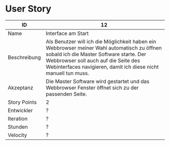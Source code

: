 # User Story

| ID         |12|
|-|-|
|Name        |Interface am Start|
|Beschreibung|Als Benutzer will ich die Möglichkeit haben ein Webbrowser meiner Wahl automatisch zu öffnen sobald ich die Master Software starte. Der Webbrowser soll auch auf die Seite des Webinterfaces navigieren, damit ich diese nicht manuell tun muss.|
|Akzeptanz   |Die Master Software wird gestartet und das Webbrowser Fenster öffnet sich zu der passenden Seite.|
|Story Points|2|
|Entwickler  |?|
|Iteration   |?|
|Stunden     |?|
|Velocity    |?|
